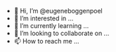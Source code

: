 - 👋 Hi, I’m @eugeneboggenpoel
- 👀 I’m interested in ...
- 🌱 I’m currently learning ...
- 💞️ I’m looking to collaborate on ...
- 📫 How to reach me ...

<!---
eugeneboggenpoel/eugeneboggenpoel is a ✨ special ✨ repository because its `README.md` (this file) appears on your GitHub profile.
You can click the Preview link to take a look at your changes.
--->
